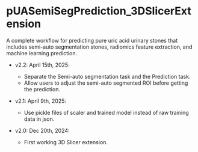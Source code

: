 # pUASemiSegPrediction_3DSlicerExtension
A complete workflow for predicting pure uric acid urinary stones that includes semi-auto segmentation stones, radiomics feature extraction, and machine learning prediction.

- v2.2: April 15th, 2025:
	+ Separate the Semi-auto segmentation task and the Prediction task.
	+ Allow users to adjust the semi-auto segmented ROI before getting the prediction.

- v2.1: April 9th, 2025:
	+ Use pickle files of scaler and trained model instead of raw training data in json.

- v2.0: Dec 20th, 2024:
	+ First working 3D Slicer extension.
